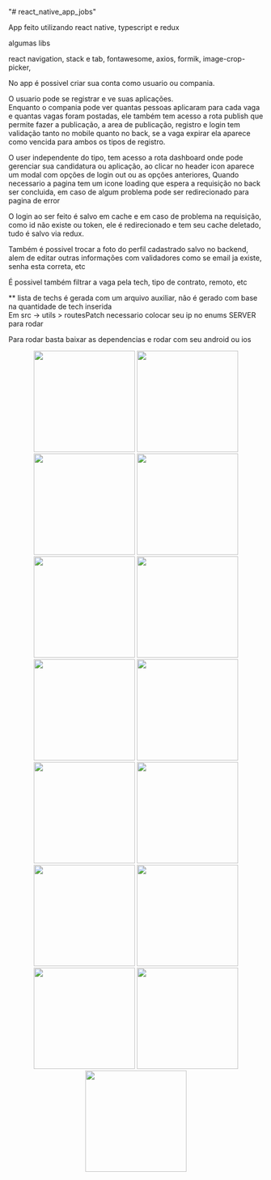  "# react_native_app_jobs" 

App feito utilizando react native, typescript e redux

algumas libs

react navigation, stack e tab, fontawesome, axios, formik, image-crop-picker,

No app é possivel criar sua conta como usuario ou compania.

O usuario pode se registrar e ve suas aplicações.</br>
Enquanto o compania pode ver quantas pessoas aplicaram para cada vaga e quantas vagas foram postadas, ele também tem acesso a rota publish que permite fazer a publicação, a area de publicação, registro e login tem validação tanto no mobile quanto no back, se a vaga expirar ela aparece como vencida para ambos os tipos de registro.</br>

O user independente do tipo, tem acesso a rota dashboard onde pode gerenciar sua candidatura ou aplicação, ao clicar no header icon aparece um modal com opções de login out ou as opções anteriores, Quando necessario a pagina tem um icone loading que espera a requisição no back ser concluida, em caso de algum problema pode ser redirecionado para pagina de error

O login ao ser feito é salvo em cache e em caso de problema na requisição, como id não existe ou token, ele é redirecionado e tem seu cache deletado, tudo é salvo via redux.

Também é possivel trocar a foto do perfil cadastrado salvo no backend, alem de editar outras informações com validadores como se email ja existe, senha esta correta, etc </br>

É possivel também filtrar a vaga pela tech, tipo de contrato, remoto, etc

** lista de techs é gerada com um arquivo auxiliar, não é gerado com base na quantidade de tech inserida</br>
Em src -> utils > routesPatch necessario colocar seu ip no enums SERVER para rodar<br/>

Para rodar basta baixar as dependencias e rodar com seu android ou ios</br>

<p align="center" width="700">
<img src="home.png"  width="200"/> 
<img src="vagas_postadas.png"  width="200"/>
<img src="tela_registro.png" width="200"> 
<img src="tela_login.png"  width="200"/> 
<img src="mudar_foto2.png"  width="200"/> 
<img src="mudar_foto.png"  width="200"/>  
<img src="lista.png"  width="200"/> 
<img src="filtrar_tech.png"  width="200"/> 
<img src="list_tech.png"  width="200"/> 
<img src="detalhe_vaga.png"  width="200"/> 
<img src="detalhe_vaga2.png"  width="200"/>  
<img src="dashardo_matching.png"  width="200"/>  
<img src="candidaturas.png"  width="200"/>  
<img src="aplicou_vaga.png"  width="200"/>  
<img src="vagas_postadas.png"  width="200"/>
</p>

 
 


 
 

